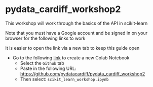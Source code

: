 # pydata_cardiff_workshop2

This workshop will work through the basics of the API in scikit-learn

Note that you must have a Google account and be signed in on your browser for the following links to work

It is easier to open the link via a new tab to keep this guide open

* Go to the following [link](https://colab.research.google.com/?utm_source=scs-index) to create a new Colab Notebook
    * Select the `Github` tab
    * Paste in the following URL: https://github.com/pydatacardiff/pydata_cardiff_workshop2
    * Then select: `scikit_learn_workshop.ipynb`
